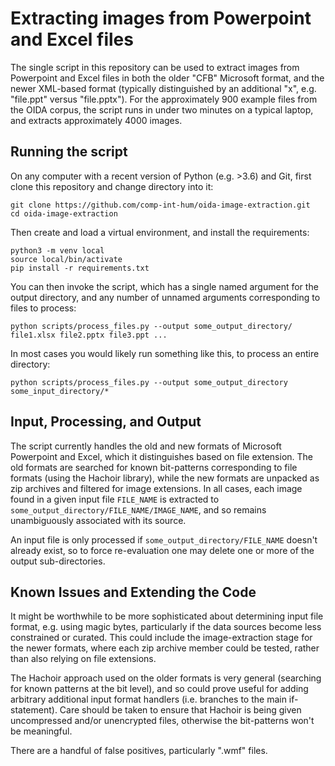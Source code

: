 # Extracting images from Powerpoint and Excel files

The single script in this repository can be used to extract images from Powerpoint and Excel files in both the older "CFB" Microsoft format, and the newer XML-based format (typically distinguished by an additional "x", e.g. "file.ppt" versus "file.pptx").  For the approximately 900 example files from the OIDA corpus, the script runs in under two minutes on a typical laptop, and extracts approximately 4000 images.

## Running the script

On any computer with a recent version of Python (e.g. >3.6) and Git, first clone this repository and change directory into it:

```
git clone https://github.com/comp-int-hum/oida-image-extraction.git
cd oida-image-extraction
```

Then create and load a virtual environment, and install the requirements:

```
python3 -m venv local
source local/bin/activate
pip install -r requirements.txt
```

You can then invoke the script, which has a single named argument for the output directory, and any number of unnamed arguments corresponding to files to process:

```
python scripts/process_files.py --output some_output_directory/ file1.xlsx file2.pptx file3.ppt ...
```

In most cases you would likely run something like this, to process an entire directory:

```
python scripts/process_files.py --output some_output_directory some_input_directory/*
```

## Input, Processing, and Output

The script currently handles the old and new formats of Microsoft Powerpoint and Excel, which it distinguishes based on file extension.  The old formats are searched for known bit-patterns corresponding to file formats (using the Hachoir library), while the new formats are unpacked as zip archives and filtered for image extensions.  In all cases, each image found in a given input file `FILE_NAME` is extracted to `some_output_directory/FILE_NAME/IMAGE_NAME`, and so remains unambiguously associated with its source.

An input file is only processed if `some_output_directory/FILE_NAME` doesn't already exist, so to force re-evaluation one may delete one or more of the output sub-directories.

## Known Issues and Extending the Code

It might be worthwhile to be more sophisticated about determining input file format, e.g. using magic bytes, particularly if the data sources become less constrained or curated.  This could include the image-extraction stage for the newer formats, where each zip archive member could be tested, rather than also relying on file extensions.

The Hachoir approach used on the older formats is very general (searching for known patterns at the bit level), and so could prove useful for adding arbitrary additional input format handlers (i.e. branches to the main if-statement).  Care should be taken to ensure that Hachoir is being given uncompressed and/or unencrypted files, otherwise the bit-patterns won't be meaningful.

There are a handful of false positives, particularly ".wmf" files.
